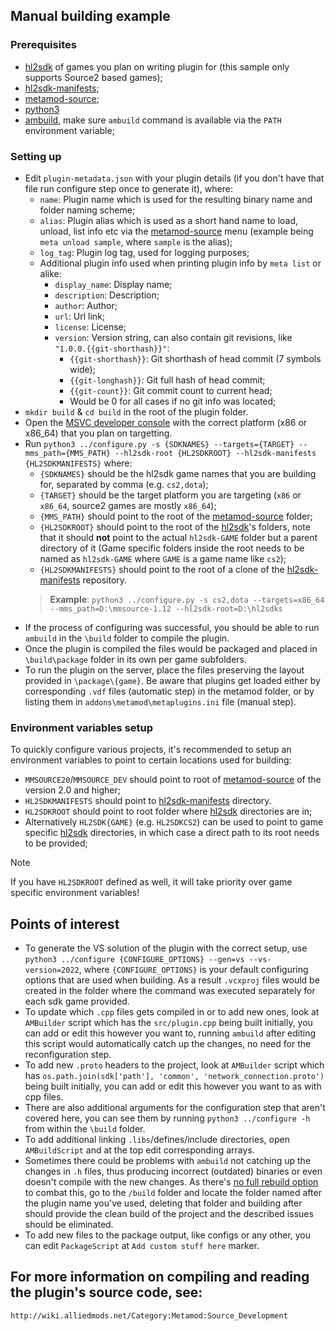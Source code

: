## Manual building example

### Prerequisites
 * [hl2sdk](https://github.com/alliedmodders/hl2sdk) of games you plan on writing plugin for (this sample only supports Source2 based games);
 * [hl2sdk-manifests](https://github.com/alliedmodders/hl2sdk-manifests);
 * [metamod-source](https://github.com/alliedmodders/metamod-source);
 * [python3](https://www.python.org/)
 * [ambuild](https://github.com/alliedmodders/ambuild), make sure ``ambuild`` command is available via the ``PATH`` environment variable;

### Setting up
 * Edit ``plugin-metadata.json`` with your plugin details (if you don't have that file run configure step once to generate it), where:
   * ``name``: Plugin name which is used for the resulting binary name and folder naming scheme;
   * ``alias``: Plugin alias which is used as a short hand name to load, unload, list info etc via the [metamod-source](https://github.com/alliedmodders/metamod-source) menu (example being ``meta unload sample``, where ``sample`` is the alias);
   * ``log_tag``: Plugin log tag, used for logging purposes;
   * Additional plugin info used when printing plugin info by ``meta list`` or alike:
     * ``display_name``: Display name;
     * ``description``: Description;
     * ``author``: Author;
     * ``url``: Url link;
     * ``license``: License;
     * ``version``: Version string, can also contain git revisions, like ``"1.0.0.{{git-shorthash}}"``:
       * ``{{git-shorthash}}``: Git shorthash of head commit (7 symbols wide);
       * ``{{git-longhash}}``: Git full hash of head commit;
       * ``{{git-count}}``: Git commit count to current head;
       * Would be 0 for all cases if no git info was located;
 * ``mkdir build`` & ``cd build`` in the root of the plugin folder.
 * Open the [MSVC developer console](https://learn.microsoft.com/en-us/cpp/build/building-on-the-command-line) with the correct platform (x86 or x86_64) that you plan on targetting.
 * Run ``python3 ../configure.py -s {SDKNAMES} --targets={TARGET} --mms_path={MMS_PATH} --hl2sdk-root {HL2SDKROOT} --hl2sdk-manifests {HL2SDKMANIFESTS}`` where:
   * ``{SDKNAMES}`` should be the hl2sdk game names that you are building for, separated by comma (e.g. ``cs2,dota``);
   * ``{TARGET}`` should be the target platform you are targeting (``x86`` or ``x86_64``, source2 games are mostly ``x86_64``);
   * ``{MMS_PATH}`` should point to the root of the [metamod-source](https://github.com/alliedmodders/metamod-source) folder;
   * ``{HL2SDKROOT}`` should point to the root of the [hl2sdk](https://github.com/alliedmodders/hl2sdk)'s folders, note that it should **not** point to the actual ``hl2sdk-GAME`` folder but a parent directory of it (Game specific folders inside the root needs to be named as ``hl2sdk-GAME`` where ``GAME`` is a game name like ``cs2``);
   * ``{HL2SDKMANIFESTS}`` should point to the root of a clone of the [hl2sdk-manifests](https://github.com/alliedmodders/hl2sdk-manifests) repository.
    > **Example**: ``python3 ../configure.py -s cs2,dota --targets=x86_64 --mms_path=D:\mmsource-1.12 --hl2sdk-root=D:\hl2sdks``
 * If the process of configuring was successful, you should be able to run ``ambuild`` in the ``\build`` folder to compile the plugin.
 * Once the plugin is compiled the files would be packaged and placed in ``\build\package`` folder in its own per game subfolders.
 * To run the plugin on the server, place the files preserving the layout provided in ``\package\{game}``. Be aware that plugins get loaded either by corresponding ``.vdf`` files (automatic step) in the metamod folder, or by listing them in ``addons\metamod\metaplugins.ini`` file (manual step).
 
 ### Environment variables setup
 To quickly configure various projects, it's recommended to setup an environment variables to point to certain locations used for building:
 * ``MMSOURCE20``/``MMSOURCE_DEV`` should point to root of [metamod-source](https://www.metamodsource.net/downloads.php?branch=dev) of the version 2.0 and higher;
 * ``HL2SDKMANIFESTS`` should point to [hl2sdk-manifests](https://github.com/alliedmodders/hl2sdk-manifests) directory.
 * ``HL2SDKROOT`` should point to root folder where [hl2sdk](https://github.com/alliedmodders/hl2sdk) directories are in;
 * Alternatively ``HL2SDK{GAME}`` (e.g. ``HL2SDKCS2``) can be used to point to game specific [hl2sdk](https://github.com/alliedmodders/hl2sdk) directories, in which case a direct path to its root needs to be provided;
> [!NOTE]
> If you have ``HL2SDKROOT`` defined as well, it will take priority over game specific environment variables!

 ## Points of interest
 * To generate the VS solution of the plugin with the correct setup, use ``python3 ../configure {CONFIGURE_OPTIONS} --gen=vs --vs-version=2022``, where ``{CONFIGURE_OPTIONS}`` is your default configuring options that are used when building. As a result ``.vcxproj`` files would be created in the folder where the command was executed separately for each sdk game provided.
 * To update which ``.cpp`` files gets compiled in or to add new ones, look at ``AMBuilder`` script which has the ``src/plugin.cpp`` being built initially, you can add or edit this however you want to, running ``ambuild`` after editing this script would automatically catch up the changes, no need for the reconfiguration step.
 * To add new ``.proto`` headers to the project, look at ``AMBuilder`` script which has ``os.path.join(sdk['path'], 'common', 'network_connection.proto')`` being built initially, you can add or edit this however you want to as with cpp files.
 * There are also additional arguments for the configuration step that aren't covered here, you can see them by running ``python3 ../configure -h`` from within the ``\build`` folder.
 * To add additional linking ``.libs``/defines/include directories, open ``AMBuildScript`` and at the top edit corresponding arrays.
 * Sometimes there could be problems with ``ambuild`` not catching up the changes in ``.h`` files, thus producing incorrect (outdated) binaries or even doesn't compile with the new changes. As there's [no full rebuild option](https://github.com/alliedmodders/ambuild/issues/145) to combat this, go to the ``/build`` folder and locate the folder named after the plugin name you've used, deleting that folder and building after should provide the clean build of the project and the described issues should be eliminated.
 * To add new files to the package output, like configs or any other, you can edit ``PackageScript`` at ``Add custom stuff here`` marker.


## For more information on compiling and reading the plugin's source code, see:

	http://wiki.alliedmods.net/Category:Metamod:Source_Development

